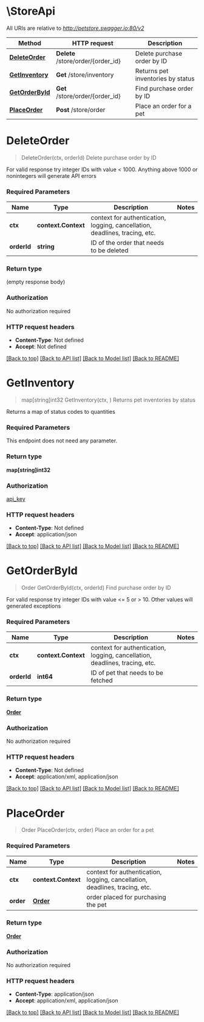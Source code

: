 # \StoreApi

All URIs are relative to *http://petstore.swagger.io:80/v2*

Method | HTTP request | Description
------------- | ------------- | -------------
[**DeleteOrder**](StoreApi.md#DeleteOrder) | **Delete** /store/order/{order_id} | Delete purchase order by ID
[**GetInventory**](StoreApi.md#GetInventory) | **Get** /store/inventory | Returns pet inventories by status
[**GetOrderById**](StoreApi.md#GetOrderById) | **Get** /store/order/{order_id} | Find purchase order by ID
[**PlaceOrder**](StoreApi.md#PlaceOrder) | **Post** /store/order | Place an order for a pet


# **DeleteOrder**
> DeleteOrder(ctx, orderId)
Delete purchase order by ID

For valid response try integer IDs with value < 1000. Anything above 1000 or nonintegers will generate API errors

### Required Parameters

Name | Type | Description  | Notes
------------- | ------------- | ------------- | -------------
 **ctx** | **context.Context** | context for authentication, logging, cancellation, deadlines, tracing, etc.
  **orderId** | **string**| ID of the order that needs to be deleted | 

### Return type

 (empty response body)

### Authorization

No authorization required

### HTTP request headers

 - **Content-Type**: Not defined
 - **Accept**: Not defined

[[Back to top]](#) [[Back to API list]](../README.md#documentation-for-api-endpoints) [[Back to Model list]](../README.md#documentation-for-models) [[Back to README]](../README.md)

# **GetInventory**
> map[string]int32 GetInventory(ctx, )
Returns pet inventories by status

Returns a map of status codes to quantities

### Required Parameters
This endpoint does not need any parameter.

### Return type

**map[string]int32**

### Authorization

[api_key](../README.md#api_key)

### HTTP request headers

 - **Content-Type**: Not defined
 - **Accept**: application/json

[[Back to top]](#) [[Back to API list]](../README.md#documentation-for-api-endpoints) [[Back to Model list]](../README.md#documentation-for-models) [[Back to README]](../README.md)

# **GetOrderById**
> Order GetOrderById(ctx, orderId)
Find purchase order by ID

For valid response try integer IDs with value <= 5 or > 10. Other values will generated exceptions

### Required Parameters

Name | Type | Description  | Notes
------------- | ------------- | ------------- | -------------
 **ctx** | **context.Context** | context for authentication, logging, cancellation, deadlines, tracing, etc.
  **orderId** | **int64**| ID of pet that needs to be fetched | 

### Return type

[**Order**](Order.md)

### Authorization

No authorization required

### HTTP request headers

 - **Content-Type**: Not defined
 - **Accept**: application/xml, application/json

[[Back to top]](#) [[Back to API list]](../README.md#documentation-for-api-endpoints) [[Back to Model list]](../README.md#documentation-for-models) [[Back to README]](../README.md)

# **PlaceOrder**
> Order PlaceOrder(ctx, order)
Place an order for a pet

### Required Parameters

Name | Type | Description  | Notes
------------- | ------------- | ------------- | -------------
 **ctx** | **context.Context** | context for authentication, logging, cancellation, deadlines, tracing, etc.
  **order** | [**Order**](Order.md)| order placed for purchasing the pet | 

### Return type

[**Order**](Order.md)

### Authorization

No authorization required

### HTTP request headers

 - **Content-Type**: application/json
 - **Accept**: application/xml, application/json

[[Back to top]](#) [[Back to API list]](../README.md#documentation-for-api-endpoints) [[Back to Model list]](../README.md#documentation-for-models) [[Back to README]](../README.md)


